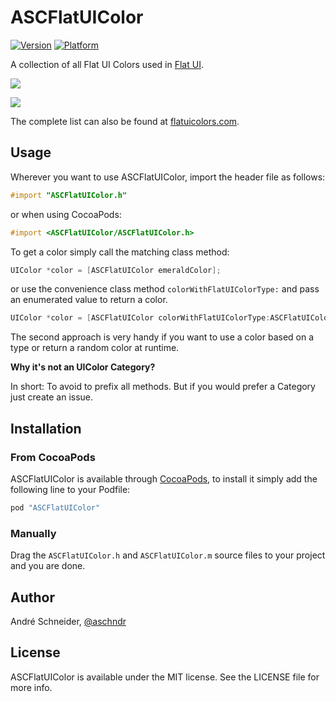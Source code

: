 # ASCFlatUIColor

[![Version](http://cocoapod-badges.herokuapp.com/v/ASCFlatUIColor/badge.png)](http://cocoadocs.org/docsets/ASCFlatUIColor)
[![Platform](http://cocoapod-badges.herokuapp.com/p/ASCFlatUIColor/badge.png)](http://cocoadocs.org/docsets/ASCFlatUIColor)

A collection of all Flat UI Colors used in [Flat UI](http://designmodo.github.io/Flat-UI/).

![](https://dl.dropboxusercontent.com/u/19150300/Github/ASCFlatUIColor/iphone_white_1.png)

![](https://dl.dropboxusercontent.com/u/19150300/Github/ASCFlatUIColor/iphone_white_2.png)

The complete list can also be found at [flatuicolors.com](http://flatuicolors.com).

## Usage

Wherever you want to use ASCFlatUIColor, import the header file as follows:

``` objective-c
#import "ASCFlatUIColor.h"
```
or when using CocoaPods:
``` objective-c
#import <ASCFlatUIColor/ASCFlatUIColor.h>
```

To get a color simply call the matching class method:

```objective-c
UIColor *color = [ASCFlatUIColor emeraldColor];
```
or use the convenience class method `colorWithFlatUIColorType:` and pass an enumerated value to return a color.

```objective-c
UIColor *color = [ASCFlatUIColor colorWithFlatUIColorType:ASCFlatUIColorTypeEmerald];
```
The second approach is very handy if you want to use a color based on a type or return a random color at runtime.

__Why it's not an UIColor Category?__

In short: To avoid to prefix all methods. But if you would prefer a Category just create an issue.

## Installation

### From CocoaPods

ASCFlatUIColor is available through [CocoaPods](http://cocoapods.org), to install
it simply add the following line to your Podfile:

```ruby
pod "ASCFlatUIColor"
```

### Manually

Drag the `ASCFlatUIColor.h` and `ASCFlatUIColor.m` source files to your project and you are done.

## Author

André Schneider, [@aschndr](http://twitter.com/aschndr)

## License

ASCFlatUIColor is available under the MIT license. See the LICENSE file for more info.
